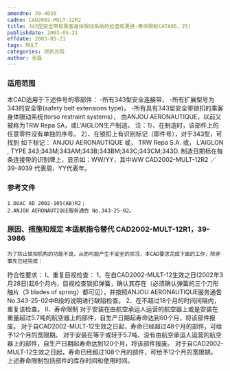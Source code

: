 ```yaml
---
amendno: 39-4039
cadno: CAD2002-MULT-12R2
title: 343型安全带和乘客身体限动系统的检查和更换-寿命限制(ATA05，25)
publishdate: 2003-05-21
effdate: 2003-05-21
tags: MULT
categories: 民航总局
author: 张磊
---
```


### 适用范围 
本CAD适用于下述件号的零部件： -所有343型安全连接带，     -所有扩展型号为343的安全带(safety belt extensions type)， -所有具有343型安全带锁扣的乘客身体限动系统(torso
restraint systems），
由ANJOU AERONAUTIQUE，以前又被称为TRW Repa SA，或L'AIGLON生产制造。
注：1）、在制造时，该部件上的任意零件没有单独的序号。
2）、在锁扣上有识别标记（即件号），对于343型，可找到
如下标记： ANJOU AERONAUTIQUE 或， TRW Repa S.A. 或， L'AIGLON ,
TYPE 343;343M;343AM;343B;343BM;343C;343CM;343D.
制造日期标在每条连接带的识别牌上，显示如：WW/YY，其中WW
CAD2002-MULT-12R2   ／39-4039
代表周、YY代表年。

<!--more-->
### 参考文件
    1.DGAC AD 2002-105(AB)R2；
    2.ANJOU AERONAUTIQUE服务通告 No.343-25-02。

### 原因、措施和规定 本适航指令替代 CAD2002-MULT-12R1，39-3986 
    为了防止锁扣机构的功能不良，从而可能产生不安全的状况，本CAD要求完成下面的工作，除非事先已经完成： 
符合性要求： 
I、重复目视检查： 
    1、在自CAD2002-MULT-12生效之日(2002年3月28日)起6个月内，目视检查锁扣弹簧，确认其存在（必须确认弹簧的三个刀形触片（3 blades of spring）都可见），并按照ANJOU AERONAUTIQUE服务通告 No.343-25-02中B段的说明进行缺陷检查。 
2、在不超过18个月的时间间隔内，重复该检查。 
II、寿命限制 对于安装在由航空承运人运营的航空器上或是安装在重量超过5.7吨的航空器上的部件，自生产日期起寿命达到60个月，将该部件报废。 
    对于自CAD2002-MULT-12生效之日起，寿命已经超过48个月的部件，可给予12个月的宽限期。 对于安装在等于或轻于5.7吨、没有由航空承运人运营的航空器上的部件，自生产日期起寿命达到120个月，将该部件报废。 对于自CAD2002-MULT-12生效之日起，寿命已经超过108个月的部件，可给予12个月的宽限期。 上述寿命限制包括部件的库存时间和使用时间。 
